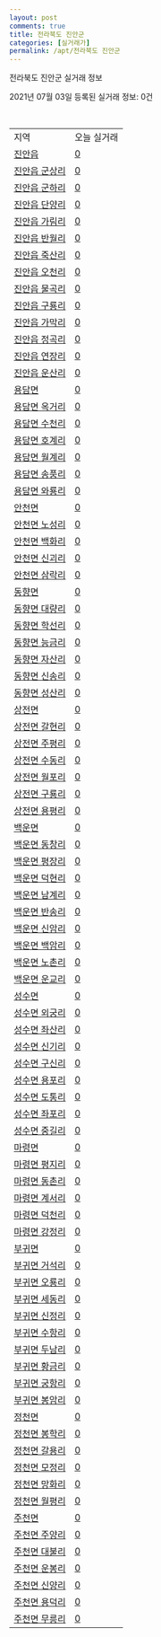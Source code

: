 ```yaml
---
layout: post
comments: true
title: 전라북도 진안군
categories: [실거래가]
permalink: /apt/전라북도 진안군
---
```


전라북도 진안군 실거래 정보

2021년 07월 03일 등록된 실거래 정보: 0건

<script type="text/javascript">
  google.charts.load('current', {'packages':['corechart']});
  google.charts.setOnLoadCallback(drawChart);

  function drawChart() {
    var data = google.visualization.arrayToDataTable([['거래일', '매매', '전월세', '전매'], ['20-07', 5, 2, 0], ['20-08', 4, 1, 0], ['20-09', 0, 1, 0], ['20-10', 2, 3, 0], ['20-11', 2, 4, 0], ['20-12', 3, 2, 0], ['21-01', 3, 1, 0], ['21-02', 4, 0, 0], ['21-03', 9, 1, 0], ['21-04', 5, 0, 0], ['21-05', 2, 2, 0], ['21-06', 2, 1, 0]]);

    var options = {
      title: '최근 유형별 거래량 추이',
      legend: { position: 'bottom' }
    };

    var chart = new google.visualization.LineChart(document.getElementById('columnchart_material'));
    chart.draw(data, (options));
  }
</script>

<div id="columnchart_material" style="width: 95%; margin-left: -35px"></div>
<br>
<table class="sortable">
  <tr>
    <td>지역</td>
    <td>오늘 실거래</td>
  </tr>

  
  <tr class="item">
    <td><a href="전라북도 진안군 진안읍">진안읍</a></td>
    <td><a href="전라북도 진안군 진안읍">0</a></td>
  </tr>
    

  <tr class="item">
    <td><a href="전라북도 진안군 진안읍 군상리">진안읍 군상리</a></td>
    <td><a href="전라북도 진안군 진안읍 군상리">0</a></td>
  </tr>
    

  <tr class="item">
    <td><a href="전라북도 진안군 진안읍 군하리">진안읍 군하리</a></td>
    <td><a href="전라북도 진안군 진안읍 군하리">0</a></td>
  </tr>
    

  <tr class="item">
    <td><a href="전라북도 진안군 진안읍 단양리">진안읍 단양리</a></td>
    <td><a href="전라북도 진안군 진안읍 단양리">0</a></td>
  </tr>
    

  <tr class="item">
    <td><a href="전라북도 진안군 진안읍 가림리">진안읍 가림리</a></td>
    <td><a href="전라북도 진안군 진안읍 가림리">0</a></td>
  </tr>
    

  <tr class="item">
    <td><a href="전라북도 진안군 진안읍 반월리">진안읍 반월리</a></td>
    <td><a href="전라북도 진안군 진안읍 반월리">0</a></td>
  </tr>
    

  <tr class="item">
    <td><a href="전라북도 진안군 진안읍 죽산리">진안읍 죽산리</a></td>
    <td><a href="전라북도 진안군 진안읍 죽산리">0</a></td>
  </tr>
    

  <tr class="item">
    <td><a href="전라북도 진안군 진안읍 오천리">진안읍 오천리</a></td>
    <td><a href="전라북도 진안군 진안읍 오천리">0</a></td>
  </tr>
    

  <tr class="item">
    <td><a href="전라북도 진안군 진안읍 물곡리">진안읍 물곡리</a></td>
    <td><a href="전라북도 진안군 진안읍 물곡리">0</a></td>
  </tr>
    

  <tr class="item">
    <td><a href="전라북도 진안군 진안읍 구룡리">진안읍 구룡리</a></td>
    <td><a href="전라북도 진안군 진안읍 구룡리">0</a></td>
  </tr>
    

  <tr class="item">
    <td><a href="전라북도 진안군 진안읍 가막리">진안읍 가막리</a></td>
    <td><a href="전라북도 진안군 진안읍 가막리">0</a></td>
  </tr>
    

  <tr class="item">
    <td><a href="전라북도 진안군 진안읍 정곡리">진안읍 정곡리</a></td>
    <td><a href="전라북도 진안군 진안읍 정곡리">0</a></td>
  </tr>
    

  <tr class="item">
    <td><a href="전라북도 진안군 진안읍 연장리">진안읍 연장리</a></td>
    <td><a href="전라북도 진안군 진안읍 연장리">0</a></td>
  </tr>
    

  <tr class="item">
    <td><a href="전라북도 진안군 진안읍 운산리">진안읍 운산리</a></td>
    <td><a href="전라북도 진안군 진안읍 운산리">0</a></td>
  </tr>
    

  <tr class="item">
    <td><a href="전라북도 진안군 용담면">용담면</a></td>
    <td><a href="전라북도 진안군 용담면">0</a></td>
  </tr>
    

  <tr class="item">
    <td><a href="전라북도 진안군 용담면 옥거리">용담면 옥거리</a></td>
    <td><a href="전라북도 진안군 용담면 옥거리">0</a></td>
  </tr>
    

  <tr class="item">
    <td><a href="전라북도 진안군 용담면 수천리">용담면 수천리</a></td>
    <td><a href="전라북도 진안군 용담면 수천리">0</a></td>
  </tr>
    

  <tr class="item">
    <td><a href="전라북도 진안군 용담면 호계리">용담면 호계리</a></td>
    <td><a href="전라북도 진안군 용담면 호계리">0</a></td>
  </tr>
    

  <tr class="item">
    <td><a href="전라북도 진안군 용담면 월계리">용담면 월계리</a></td>
    <td><a href="전라북도 진안군 용담면 월계리">0</a></td>
  </tr>
    

  <tr class="item">
    <td><a href="전라북도 진안군 용담면 송풍리">용담면 송풍리</a></td>
    <td><a href="전라북도 진안군 용담면 송풍리">0</a></td>
  </tr>
    

  <tr class="item">
    <td><a href="전라북도 진안군 용담면 와룡리">용담면 와룡리</a></td>
    <td><a href="전라북도 진안군 용담면 와룡리">0</a></td>
  </tr>
    

  <tr class="item">
    <td><a href="전라북도 진안군 안천면">안천면</a></td>
    <td><a href="전라북도 진안군 안천면">0</a></td>
  </tr>
    

  <tr class="item">
    <td><a href="전라북도 진안군 안천면 노성리">안천면 노성리</a></td>
    <td><a href="전라북도 진안군 안천면 노성리">0</a></td>
  </tr>
    

  <tr class="item">
    <td><a href="전라북도 진안군 안천면 백화리">안천면 백화리</a></td>
    <td><a href="전라북도 진안군 안천면 백화리">0</a></td>
  </tr>
    

  <tr class="item">
    <td><a href="전라북도 진안군 안천면 신괴리">안천면 신괴리</a></td>
    <td><a href="전라북도 진안군 안천면 신괴리">0</a></td>
  </tr>
    

  <tr class="item">
    <td><a href="전라북도 진안군 안천면 삼락리">안천면 삼락리</a></td>
    <td><a href="전라북도 진안군 안천면 삼락리">0</a></td>
  </tr>
    

  <tr class="item">
    <td><a href="전라북도 진안군 동향면">동향면</a></td>
    <td><a href="전라북도 진안군 동향면">0</a></td>
  </tr>
    

  <tr class="item">
    <td><a href="전라북도 진안군 동향면 대량리">동향면 대량리</a></td>
    <td><a href="전라북도 진안군 동향면 대량리">0</a></td>
  </tr>
    

  <tr class="item">
    <td><a href="전라북도 진안군 동향면 학선리">동향면 학선리</a></td>
    <td><a href="전라북도 진안군 동향면 학선리">0</a></td>
  </tr>
    

  <tr class="item">
    <td><a href="전라북도 진안군 동향면 능금리">동향면 능금리</a></td>
    <td><a href="전라북도 진안군 동향면 능금리">0</a></td>
  </tr>
    

  <tr class="item">
    <td><a href="전라북도 진안군 동향면 자산리">동향면 자산리</a></td>
    <td><a href="전라북도 진안군 동향면 자산리">0</a></td>
  </tr>
    

  <tr class="item">
    <td><a href="전라북도 진안군 동향면 신송리">동향면 신송리</a></td>
    <td><a href="전라북도 진안군 동향면 신송리">0</a></td>
  </tr>
    

  <tr class="item">
    <td><a href="전라북도 진안군 동향면 성산리">동향면 성산리</a></td>
    <td><a href="전라북도 진안군 동향면 성산리">0</a></td>
  </tr>
    

  <tr class="item">
    <td><a href="전라북도 진안군 상전면">상전면</a></td>
    <td><a href="전라북도 진안군 상전면">0</a></td>
  </tr>
    

  <tr class="item">
    <td><a href="전라북도 진안군 상전면 갈현리">상전면 갈현리</a></td>
    <td><a href="전라북도 진안군 상전면 갈현리">0</a></td>
  </tr>
    

  <tr class="item">
    <td><a href="전라북도 진안군 상전면 주평리">상전면 주평리</a></td>
    <td><a href="전라북도 진안군 상전면 주평리">0</a></td>
  </tr>
    

  <tr class="item">
    <td><a href="전라북도 진안군 상전면 수동리">상전면 수동리</a></td>
    <td><a href="전라북도 진안군 상전면 수동리">0</a></td>
  </tr>
    

  <tr class="item">
    <td><a href="전라북도 진안군 상전면 월포리">상전면 월포리</a></td>
    <td><a href="전라북도 진안군 상전면 월포리">0</a></td>
  </tr>
    

  <tr class="item">
    <td><a href="전라북도 진안군 상전면 구룡리">상전면 구룡리</a></td>
    <td><a href="전라북도 진안군 상전면 구룡리">0</a></td>
  </tr>
    

  <tr class="item">
    <td><a href="전라북도 진안군 상전면 용평리">상전면 용평리</a></td>
    <td><a href="전라북도 진안군 상전면 용평리">0</a></td>
  </tr>
    

  <tr class="item">
    <td><a href="전라북도 진안군 백운면">백운면</a></td>
    <td><a href="전라북도 진안군 백운면">0</a></td>
  </tr>
    

  <tr class="item">
    <td><a href="전라북도 진안군 백운면 동창리">백운면 동창리</a></td>
    <td><a href="전라북도 진안군 백운면 동창리">0</a></td>
  </tr>
    

  <tr class="item">
    <td><a href="전라북도 진안군 백운면 평장리">백운면 평장리</a></td>
    <td><a href="전라북도 진안군 백운면 평장리">0</a></td>
  </tr>
    

  <tr class="item">
    <td><a href="전라북도 진안군 백운면 덕현리">백운면 덕현리</a></td>
    <td><a href="전라북도 진안군 백운면 덕현리">0</a></td>
  </tr>
    

  <tr class="item">
    <td><a href="전라북도 진안군 백운면 남계리">백운면 남계리</a></td>
    <td><a href="전라북도 진안군 백운면 남계리">0</a></td>
  </tr>
    

  <tr class="item">
    <td><a href="전라북도 진안군 백운면 반송리">백운면 반송리</a></td>
    <td><a href="전라북도 진안군 백운면 반송리">0</a></td>
  </tr>
    

  <tr class="item">
    <td><a href="전라북도 진안군 백운면 신암리">백운면 신암리</a></td>
    <td><a href="전라북도 진안군 백운면 신암리">0</a></td>
  </tr>
    

  <tr class="item">
    <td><a href="전라북도 진안군 백운면 백암리">백운면 백암리</a></td>
    <td><a href="전라북도 진안군 백운면 백암리">0</a></td>
  </tr>
    

  <tr class="item">
    <td><a href="전라북도 진안군 백운면 노촌리">백운면 노촌리</a></td>
    <td><a href="전라북도 진안군 백운면 노촌리">0</a></td>
  </tr>
    

  <tr class="item">
    <td><a href="전라북도 진안군 백운면 운교리">백운면 운교리</a></td>
    <td><a href="전라북도 진안군 백운면 운교리">0</a></td>
  </tr>
    

  <tr class="item">
    <td><a href="전라북도 진안군 성수면">성수면</a></td>
    <td><a href="전라북도 진안군 성수면">0</a></td>
  </tr>
    

  <tr class="item">
    <td><a href="전라북도 진안군 성수면 외궁리">성수면 외궁리</a></td>
    <td><a href="전라북도 진안군 성수면 외궁리">0</a></td>
  </tr>
    

  <tr class="item">
    <td><a href="전라북도 진안군 성수면 좌산리">성수면 좌산리</a></td>
    <td><a href="전라북도 진안군 성수면 좌산리">0</a></td>
  </tr>
    

  <tr class="item">
    <td><a href="전라북도 진안군 성수면 신기리">성수면 신기리</a></td>
    <td><a href="전라북도 진안군 성수면 신기리">0</a></td>
  </tr>
    

  <tr class="item">
    <td><a href="전라북도 진안군 성수면 구신리">성수면 구신리</a></td>
    <td><a href="전라북도 진안군 성수면 구신리">0</a></td>
  </tr>
    

  <tr class="item">
    <td><a href="전라북도 진안군 성수면 용포리">성수면 용포리</a></td>
    <td><a href="전라북도 진안군 성수면 용포리">0</a></td>
  </tr>
    

  <tr class="item">
    <td><a href="전라북도 진안군 성수면 도통리">성수면 도통리</a></td>
    <td><a href="전라북도 진안군 성수면 도통리">0</a></td>
  </tr>
    

  <tr class="item">
    <td><a href="전라북도 진안군 성수면 좌포리">성수면 좌포리</a></td>
    <td><a href="전라북도 진안군 성수면 좌포리">0</a></td>
  </tr>
    

  <tr class="item">
    <td><a href="전라북도 진안군 성수면 중길리">성수면 중길리</a></td>
    <td><a href="전라북도 진안군 성수면 중길리">0</a></td>
  </tr>
    

  <tr class="item">
    <td><a href="전라북도 진안군 마령면">마령면</a></td>
    <td><a href="전라북도 진안군 마령면">0</a></td>
  </tr>
    

  <tr class="item">
    <td><a href="전라북도 진안군 마령면 평지리">마령면 평지리</a></td>
    <td><a href="전라북도 진안군 마령면 평지리">0</a></td>
  </tr>
    

  <tr class="item">
    <td><a href="전라북도 진안군 마령면 동촌리">마령면 동촌리</a></td>
    <td><a href="전라북도 진안군 마령면 동촌리">0</a></td>
  </tr>
    

  <tr class="item">
    <td><a href="전라북도 진안군 마령면 계서리">마령면 계서리</a></td>
    <td><a href="전라북도 진안군 마령면 계서리">0</a></td>
  </tr>
    

  <tr class="item">
    <td><a href="전라북도 진안군 마령면 덕천리">마령면 덕천리</a></td>
    <td><a href="전라북도 진안군 마령면 덕천리">0</a></td>
  </tr>
    

  <tr class="item">
    <td><a href="전라북도 진안군 마령면 강정리">마령면 강정리</a></td>
    <td><a href="전라북도 진안군 마령면 강정리">0</a></td>
  </tr>
    

  <tr class="item">
    <td><a href="전라북도 진안군 부귀면">부귀면</a></td>
    <td><a href="전라북도 진안군 부귀면">0</a></td>
  </tr>
    

  <tr class="item">
    <td><a href="전라북도 진안군 부귀면 거석리">부귀면 거석리</a></td>
    <td><a href="전라북도 진안군 부귀면 거석리">0</a></td>
  </tr>
    

  <tr class="item">
    <td><a href="전라북도 진안군 부귀면 오룡리">부귀면 오룡리</a></td>
    <td><a href="전라북도 진안군 부귀면 오룡리">0</a></td>
  </tr>
    

  <tr class="item">
    <td><a href="전라북도 진안군 부귀면 세동리">부귀면 세동리</a></td>
    <td><a href="전라북도 진안군 부귀면 세동리">0</a></td>
  </tr>
    

  <tr class="item">
    <td><a href="전라북도 진안군 부귀면 신정리">부귀면 신정리</a></td>
    <td><a href="전라북도 진안군 부귀면 신정리">0</a></td>
  </tr>
    

  <tr class="item">
    <td><a href="전라북도 진안군 부귀면 수항리">부귀면 수항리</a></td>
    <td><a href="전라북도 진안군 부귀면 수항리">0</a></td>
  </tr>
    

  <tr class="item">
    <td><a href="전라북도 진안군 부귀면 두남리">부귀면 두남리</a></td>
    <td><a href="전라북도 진안군 부귀면 두남리">0</a></td>
  </tr>
    

  <tr class="item">
    <td><a href="전라북도 진안군 부귀면 황금리">부귀면 황금리</a></td>
    <td><a href="전라북도 진안군 부귀면 황금리">0</a></td>
  </tr>
    

  <tr class="item">
    <td><a href="전라북도 진안군 부귀면 궁항리">부귀면 궁항리</a></td>
    <td><a href="전라북도 진안군 부귀면 궁항리">0</a></td>
  </tr>
    

  <tr class="item">
    <td><a href="전라북도 진안군 부귀면 봉암리">부귀면 봉암리</a></td>
    <td><a href="전라북도 진안군 부귀면 봉암리">0</a></td>
  </tr>
    

  <tr class="item">
    <td><a href="전라북도 진안군 정천면">정천면</a></td>
    <td><a href="전라북도 진안군 정천면">0</a></td>
  </tr>
    

  <tr class="item">
    <td><a href="전라북도 진안군 정천면 봉학리">정천면 봉학리</a></td>
    <td><a href="전라북도 진안군 정천면 봉학리">0</a></td>
  </tr>
    

  <tr class="item">
    <td><a href="전라북도 진안군 정천면 갈용리">정천면 갈용리</a></td>
    <td><a href="전라북도 진안군 정천면 갈용리">0</a></td>
  </tr>
    

  <tr class="item">
    <td><a href="전라북도 진안군 정천면 모정리">정천면 모정리</a></td>
    <td><a href="전라북도 진안군 정천면 모정리">0</a></td>
  </tr>
    

  <tr class="item">
    <td><a href="전라북도 진안군 정천면 망화리">정천면 망화리</a></td>
    <td><a href="전라북도 진안군 정천면 망화리">0</a></td>
  </tr>
    

  <tr class="item">
    <td><a href="전라북도 진안군 정천면 월평리">정천면 월평리</a></td>
    <td><a href="전라북도 진안군 정천면 월평리">0</a></td>
  </tr>
    

  <tr class="item">
    <td><a href="전라북도 진안군 주천면">주천면</a></td>
    <td><a href="전라북도 진안군 주천면">0</a></td>
  </tr>
    

  <tr class="item">
    <td><a href="전라북도 진안군 주천면 주양리">주천면 주양리</a></td>
    <td><a href="전라북도 진안군 주천면 주양리">0</a></td>
  </tr>
    

  <tr class="item">
    <td><a href="전라북도 진안군 주천면 대불리">주천면 대불리</a></td>
    <td><a href="전라북도 진안군 주천면 대불리">0</a></td>
  </tr>
    

  <tr class="item">
    <td><a href="전라북도 진안군 주천면 운봉리">주천면 운봉리</a></td>
    <td><a href="전라북도 진안군 주천면 운봉리">0</a></td>
  </tr>
    

  <tr class="item">
    <td><a href="전라북도 진안군 주천면 신양리">주천면 신양리</a></td>
    <td><a href="전라북도 진안군 주천면 신양리">0</a></td>
  </tr>
    

  <tr class="item">
    <td><a href="전라북도 진안군 주천면 용덕리">주천면 용덕리</a></td>
    <td><a href="전라북도 진안군 주천면 용덕리">0</a></td>
  </tr>
    

  <tr class="item">
    <td><a href="전라북도 진안군 주천면 무릉리">주천면 무릉리</a></td>
    <td><a href="전라북도 진안군 주천면 무릉리">0</a></td>
  </tr>
    


</table>


    